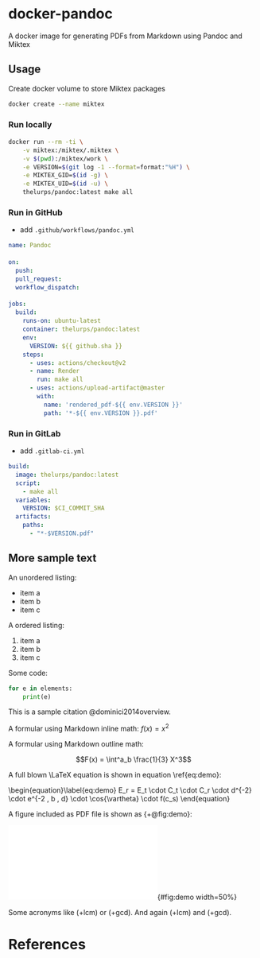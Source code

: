# docker-pandoc

A docker image for generating PDFs from Markdown using Pandoc and Miktex

## Usage

Create docker volume to store Miktex packages

```bash
docker create --name miktex
```

### Run locally

```bash
docker run --rm -ti \
    -v miktex:/miktex/.miktex \
    -v $(pwd):/miktex/work \
    -e VERSION=$(git log -1 --format=format:"%H") \
    -e MIKTEX_GID=$(id -g) \
    -e MIKTEX_UID=$(id -u) \
    thelurps/pandoc:latest make all
```

### Run in GitHub

- add `.github/workflows/pandoc.yml`

```yaml
name: Pandoc

on:
  push:
  pull_request:
  workflow_dispatch:

jobs:
  build:
    runs-on: ubuntu-latest
    container: thelurps/pandoc:latest
    env:
      VERSION: ${{ github.sha }}
    steps:
      - uses: actions/checkout@v2
      - name: Render
        run: make all
      - uses: actions/upload-artifact@master
        with:
          name: 'rendered_pdf-${{ env.VERSION }}'
          path: '*-${{ env.VERSION }}.pdf'
```

### Run in GitLab

- add `.gitlab-ci.yml`

```yaml
build:
  image: thelurps/pandoc:latest
  script:
    - make all
  variables:
    VERSION: $CI_COMMIT_SHA 
  artifacts:
    paths:
      - "*-$VERSION.pdf"
```

## More sample text

An unordered listing:

- item a
- item b
- item c

A ordered listing:

1. item a
1. item b
1. item c

Some code:

```python
for e in elements:
    print(e)
```

This is a sample citation @dominici2014overview.

A formular using Markdown inline math: $f(x) = x^2$

A formular using Markdown outline math:

$$F(x) = \int^a_b \frac{1}{3} X^3$$

A full blown \LaTeX equation is shown in equation \ref{eq:demo}:

\begin{equation}\label{eq:demo}
E_r = E_t \cdot C_t \cdot C_r \cdot d^{-2} \cdot e^{-2 \, b \, d} \cdot \cos{\vartheta} \cdot f(c_s)
\end{equation}

A figure included as PDF file is shown as {+@fig:demo}:

![A demo figure](fig_demo.pdf){#fig:demo width=50%}

Some acronyms like (+lcm) or (+gcd). And again (+lcm) and (+gcd).

# References
